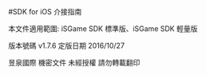 #SDK for iOS 介接指南

本文件適用範圍: iSGame SDK 標準版、iSGame SDK 輕量版

版本號碼 v1.7.6 定版日期 2016\/10\/27

昱泉國際 機密文件 未經授權 請勿轉載翻印

